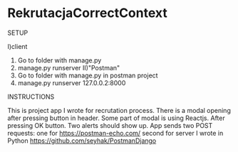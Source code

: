 # RekrutacjaCorrectContext

SETUP

I)client
  1) Go to folder with manage.py
  2) manage.py runserver
II)"Postman"
  1) Go to folder with manage.py in postman project
  2) manage.py runserver 127.0.0.2:8000

INSTRUCTIONS

This is project app I wrote for recrutation process.
There is a modal opening after pressing button in header. Some part of modal is using Reactjs. 
After pressing OK button. Two alerts should show up. App sends two POST requests:
  one for https://postman-echo.com/
  second for server I wrote in Python https://github.com/seyhak/PostmanDjango
  
  
